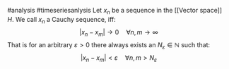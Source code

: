 #analysis #timeseriesanlysis 
Let $x_{n}$ be a sequence in the [[Vector space]] $H$. We call $x_{n}$ a Cauchy sequence, iff:
$$
\lvert x_{n}-x_{m}\rvert \to 0 \hspace{1em}\forall n,m\to \infty
$$
That is for an arbitrary $\varepsilon>0$ there always exists an $N_{\varepsilon}\in \mathbb{N}$ such that:
$$
\lvert x_{n}-x_{m} \rvert < \varepsilon \hspace{1em} \forall n,m >N_{\varepsilon} 
$$
